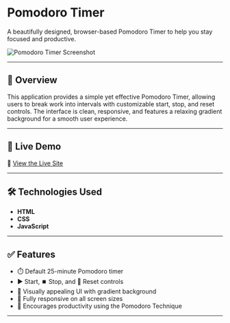 # Pomodoro Timer

A beautifully designed, browser-based Pomodoro Timer to help you stay focused and productive.

![Pomodoro Timer Screenshot](insert-screenshot-url-here)

---

## 🌟 Overview

This application provides a simple yet effective Pomodoro Timer, allowing users to break work into intervals with customizable start, stop, and reset controls. The interface is clean, responsive, and features a relaxing gradient background for a smooth user experience.

---

## 🚀 Live Demo

🔗 [View the Live Site](https://pomodoro-timer-application.netlify.app)

---

## 🛠️ Technologies Used

- **HTML**
- **CSS**
- **JavaScript**

---

## ✅ Features

- ⏱️ Default 25-minute Pomodoro timer  
- ▶️ Start, ⏹️ Stop, and 🔁 Reset controls  
- 🎨 Visually appealing UI with gradient background  
- 📱 Fully responsive on all screen sizes  
- 🧠 Encourages productivity using the Pomodoro Technique

---
